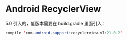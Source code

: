 # Android RecyclerView 

5.0 引入的，低版本需要在 build.gradle 里面引入：

```java
compile 'com.android.support:recyclerview-v7:21.0.2'
```
